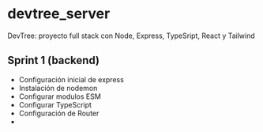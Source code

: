 # devtree_server

DevTree: proyecto full stack con Node, Express, TypeSript, React y Tailwind

## Sprint 1 (backend)

* Configuración inicial de express
* Instalación de nodemon
* Configurar modulos ESM
* Configurar TypeScript
* Configuración de Router
* 
